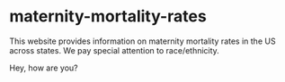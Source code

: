 # maternity-mortality-rates
This website provides information on maternity mortality rates in the US across states. We pay special attention to race/ethnicity.


Hey, how are you?